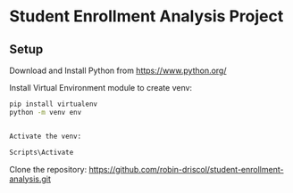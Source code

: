 # Student Enrollment Analysis Project

## Setup

Download and Install Python from 
https://www.python.org/


Install Virtual Environment module to create venv:
```sh
pip install virtualenv
python -m venv env


Activate the venv: 

Scripts\Activate
```

Clone the repository:
https://github.com/robin-driscol/student-enrollment-analysis.git



